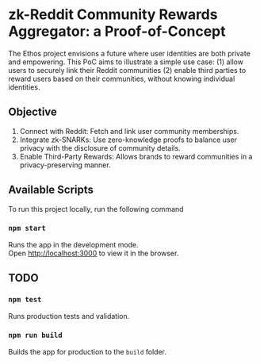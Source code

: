 # zk-Reddit Community Rewards Aggregator: a Proof-of-Concept

The Ethos project envisions a future where user identities are both private and empowering. This PoC aims to illustrate a simple use case:
(1) allow users to securely link their Reddit communities
(2) enable third parties to reward users based on their communities, without knowing individual identities.

## Objective

1. Connect with Reddit: Fetch and link user community memberships.
2. Integrate zk-SNARKs: Use zero-knowledge proofs to balance user privacy with the disclosure of community details.
3. Enable Third-Party Rewards: Allows brands to reward communities in a privacy-preserving manner.

## Available Scripts

To run this project locally, run the following command

### `npm start`

Runs the app in the development mode.\
Open [http://localhost:3000](http://localhost:3000) to view it in the browser.

## TODO

### `npm test`

Runs production tests and validation.

### `npm run build`

Builds the app for production to the `build` folder.
